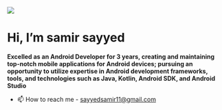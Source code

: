 [![](https://visitcount.itsvg.in/api?id=devedroy&icon=0&color=0)](https://visitcount.itsvg.in)

 # Hi, I’m samir sayyed
**Excelled as an Android Developer for 3
years, creating and maintaining top-notch 
mobile applications for Android devices;
pursuing an opportunity to utilize
expertise in Android development 
frameworks, tools, and technologies such 
as Java, Kotlin, Android SDK, and Android 
Studio**
- 📫 How to reach me - sayyedsamir11@gmail.com

<!---
samir-sayyed/samir-sayyed is a ✨ special ✨ repository because its `README.md` (this file) appears on your GitHub profile.
You can click the Preview link to take a look at your changes.
--->
